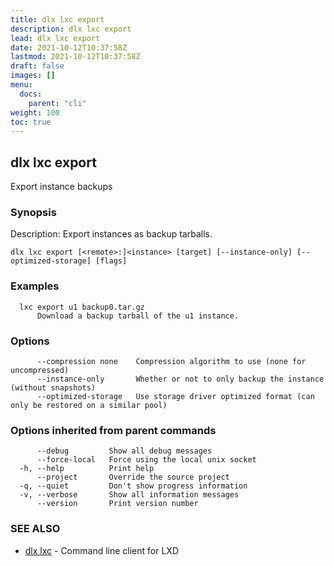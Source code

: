 ```yaml
---
title: dlx lxc export
description: dlx lxc export
lead: dlx lxc export
date: 2021-10-12T10:37:58Z
lastmod: 2021-10-12T10:37:58Z
draft: false
images: []
menu:
  docs:
    parent: "cli"
weight: 100
toc: true
---
```

## dlx lxc export

Export instance backups

### Synopsis

Description:
  Export instances as backup tarballs.



```
dlx lxc export [<remote>:]<instance> [target] [--instance-only] [--optimized-storage] [flags]
```

### Examples

```
  lxc export u1 backup0.tar.gz
      Download a backup tarball of the u1 instance.
```

### Options

```
      --compression none    Compression algorithm to use (none for uncompressed)
      --instance-only       Whether or not to only backup the instance (without snapshots)
      --optimized-storage   Use storage driver optimized format (can only be restored on a similar pool)
```

### Options inherited from parent commands

```
      --debug         Show all debug messages
      --force-local   Force using the local unix socket
  -h, --help          Print help
      --project       Override the source project
  -q, --quiet         Don't show progress information
  -v, --verbose       Show all information messages
      --version       Print version number
```

### SEE ALSO

* [dlx lxc](/docs/cmd/dlx_lxc)	 - Command line client for LXD

